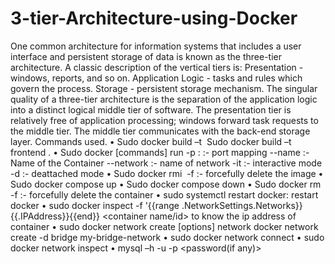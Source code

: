 # 3-tier-Architecture-using-Docker


One common architecture for information systems that includes a user interface and persistent storage of data is known as the three-tier architecture. A classic description of the vertical tiers is:
Presentation - windows, reports, and so on.
Application Logic - tasks and rules which govern the process.
Storage - persistent storage mechanism.
The singular quality of a three-tier architecture is the separation of the application logic into a distinct logical middle tier of software. The presentation tier is relatively free of application processing; windows forward task requests to the middle tier. The middle tier communicates with the back-end storage layer.
Commands used.
•	Sudo docker build –t <image name> <path> 
    Sudo docker build –t frontend .
•	Sudo docker [commands] run 
    -p <port to run on localhost> : <post on which it is exposed> :- port mapping
    --name <name>:- Name of the Container
    --network <network name> :- name of network
    -it :- interactive mode
    -d :- deattached mode
•	Sudo docker rmi <image name>
    -f :- forcefully delete the image
•	Sudo docker compose up
•	Sudo docker compose down
•	Sudo docker rm <container name>
    -f :- forcefully delete the container
•	sudo systemctl restart docker: restart docker
•	sudo docker inspect -f '{{range .NetworkSettings.Networks}}{{.IPAddress}}{{end}} <container name/id>
    to know the ip address of container
•	sudo docker network create [options] network
     docker network create -d bridge my-bridge-network
•	sudo docker network connect <network name> <container name>
•	sudo docker network inspect <network name>
•	mysql –h <ip address> -u <user name> -p <password(if any)>

 
